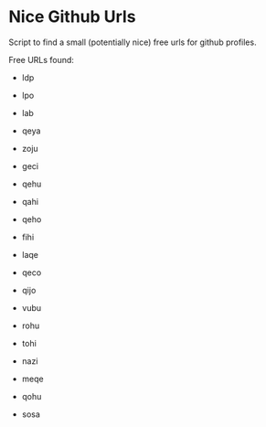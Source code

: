 # Nice Github Urls

Script to find a small (potentially nice) free urls for github profiles.

Free URLs found:
* ldp
* lpo
* lab
* qeya
* zoju
* geci
* qehu
* qahi
* qeho
* fihi
* laqe
* qeco
* qijo
* vubu
* rohu
* tohi

* nazi
* meqe
* qohu
* sosa